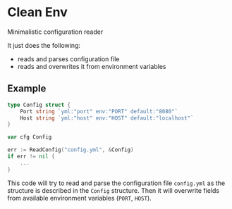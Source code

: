 # Clean Env

Minimalistic configuration reader

It just does the following:

- reads and parses configuration file
- reads and overwrites it from environment variables

## Example

```go
type Config struct {
	Port string `yml:"port" env:"PORT" default:"8080"`
	Host string `yml:"host" env:"HOST" default:"localhost"`
}

var cfg Config

err := ReadConfig("config.yml", &Config)
if err != nil {
    ...
}
```

This code will try to read and parse the configuration file `config.yml` as the structure is described in the `Config` structure. Then it will overwrite fields from available environment variables (`PORT`, `HOST`).
